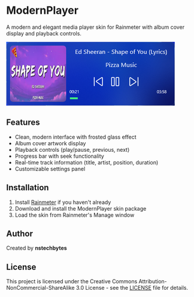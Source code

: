 # ModernPlayer

A modern and elegant media player skin for Rainmeter with album cover display and playback controls.

![ModernPlayer Preview](.github/Preview.png)

## Features

- Clean, modern interface with frosted glass effect
- Album cover artwork display
- Playback controls (play/pause, previous, next)
- Progress bar with seek functionality
- Real-time track information (title, artist, position, duration)
- Customizable settings panel

## Installation

1. Install [Rainmeter](https://www.rainmeter.net/) if you haven't already
2. Download and install the ModernPlayer skin package
3. Load the skin from Rainmeter's Manage window

## Author

Created by **nstechbytes**

## License

This project is licensed under the Creative Commons Attribution-NonCommercial-ShareAlike 3.0 License - see the [LICENSE](LICENSE) file for details.
